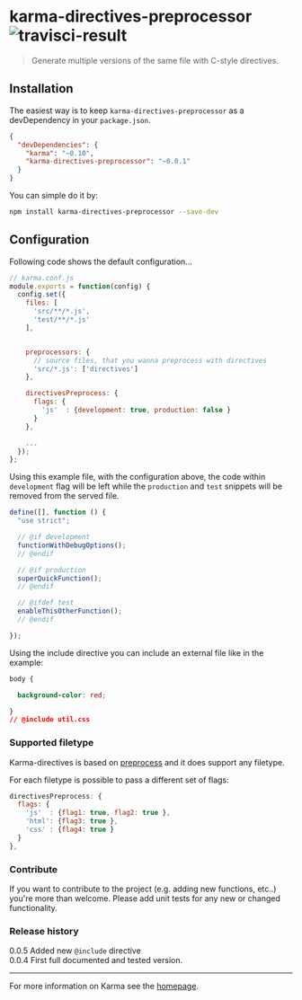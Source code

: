 # karma-directives-preprocessor ![travisci-result](https://travis-ci.org/dej611/karma-directives-preprocessor.svg?branch=0.0.5)

> Generate multiple versions of the same file with C-style directives.

## Installation

The easiest way is to keep `karma-directives-preprocessor` as a devDependency in your `package.json`.  
```json
{
  "devDependencies": {
    "karma": "~0.10",
    "karma-directives-preprocessor": "~0.0.1"
  }
}
```

You can simple do it by:
```bash
npm install karma-directives-preprocessor --save-dev
```

## Configuration
Following code shows the default configuration...
```js
// karma.conf.js
module.exports = function(config) {
  config.set({
    files: [
      'src/**/*.js',
      'test/**/*.js'
    ],


    preprocessors: {
      // source files, that you wanna preprocess with directives
      'src/*.js': ['directives']
    },

    directivesPreprocess: {
      flags: {
        'js'  : {development: true, production: false }
      } 
    },

    ...
  });
};
```

Using this example file, with the configuration above, the code within `development` flag will be left while the `production` and `test` snippets will be removed from the served file.
```js
define([], function () {
  "use strict";

  // @if development
  functionWithDebugOptions();
  // @endif

  // @if production
  superQuickFunction();
  // @endif

  // @ifdef test
  enableThisOtherFunction();
  // @endif

});
```

Using the include directive you can include an external file like in the example:

```css
body {

  background-color: red;

}
// @include util.css
```

### Supported filetype

Karma-directives is based on [preprocess] and it does support any filetype.

For each filetype is possible to pass a different set of flags:

```js
directivesPreprocess: {
  flags: {
    'js'  : {flag1: true, flag2: true },
    'html': {flag3: true },
    'css' : {flag4: true }
  } 
},
```

### Contribute

If you want to contribute to the project (e.g. adding new functions, etc..) you're more than welcome.
Please add unit tests for any new or changed functionality.

### Release history

0.0.5 Added new `@include` directive  
0.0.4 First full documented and tested version.
 
----

For more information on Karma see the [homepage].


[homepage]: http://karma-runner.github.com
[preprocess]: https://github.com/jsoverson/preprocess
